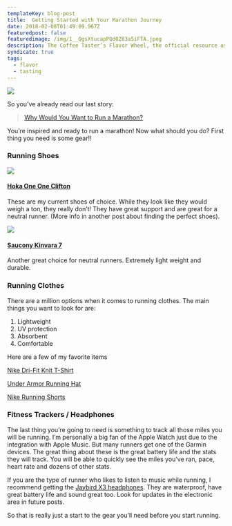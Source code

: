 ```yaml
---
templateKey: blog-post
title:  Getting Started with Your Marathon Journey
date: 2018-02-08T01:49:09.967Z
featuredpost: false
featuredimage: /img/1__QgsXtucapPQd0Z63a5iFTA.jpeg
description: The Coffee Taster’s Flavor Wheel, the official resource used by coffee tasters, has been revised for the first time this year.
syndicate: true
tags:
  - flavor
  - tasting
---
```

![](img/1__QgsXtucapPQd0Z63a5iFTA.jpeg)

So you’ve already read our last story:

> [Why Would You Want to Run a Marathon?](https://medium.com/marathon-training-101/why-would-you-want-to-run-a-marathon-d3308499d6c3?)

You’re inspired and ready to run a marathon! Now what should you do? First thing you need is some gear!!

### Running Shoes

![](img/1__R__t4Ntuk4WAXD3qOpMKq7g.png)

#### [Hoka One One Clifton](https://www.amazon.com/gp/product/B01MY0HHE5/ref=as_li_tl?ie=UTF8&camp=1789&creative=9325&creativeASIN=B01MY0HHE5&linkCode=as2&tag=marathonsite-20&linkId=1556145876a603ded93c2f16c53a62a1)

These are my current shoes of choice. While they look like they would weigh a ton, they really don’t! They have great support and are great for a neutral runner. (More info in another post about finding the perfect shoes).

![](img/1__FCpENGzMl2I8RtBPezttBg.jpeg)

#### [Saucony Kinvara 7](https://www.amazon.com/gp/product/B018F1H97W/ref=as_li_tl?ie=UTF8&camp=1789&creative=9325&creativeASIN=B018F1H97W&linkCode=as2&tag=marathonsite-20&linkId=9f74596f48ec59ca52bcf26fefe59d9d)

Another great choice for neutral runners. Extremely light weight and durable.

### Running Clothes

There are a million options when it comes to running clothes. The main things you want to look for are:

1.  Lightweight
2.  UV protection
3.  Absorbent
4.  Comfortable

Here are a few of my favorite items

[Nike Dri-Fit Knit T-Shirt](https://www.amazon.com/gp/product/B00S5L5MJU/ref=as_li_tl?ie=UTF8&camp=1789&creative=9325&creativeASIN=B00S5L5MJU&linkCode=as2&tag=marathonsite-20&linkId=737b46f35edf82ba3907378da79ae792)

[Under Armor Running Hat](https://www.amazon.com/gp/product/B01H8LW93O/ref=as_li_tl?ie=UTF8&camp=1789&creative=9325&creativeASIN=B01H8LW93O&linkCode=as2&tag=marathonsite-20&linkId=4e026302d40316ea3096484dce78a1f1)

[Nike Running Shorts](https://www.amazon.com/gp/product/B01M3XFLZ6/ref=as_li_tl?ie=UTF8&camp=1789&creative=9325&creativeASIN=B01M3XFLZ6&linkCode=as2&tag=marathonsite-20&linkId=18bbbb7f03a7f6f7f0437ffa8bc23b7d)

### Fitness Trackers / Headphones

The last thing you’re going to need is something to track all those miles you will be running. I’m personally a big fan of the Apple Watch just due to the integration with Apple Music. But many runners get one of the Garmin devices. The great thing about these is the great battery life and the stats they will track. You will be able to quickly see the miles you’ve ran, pace, heart rate and dozens of other stats.

If you are the type of runner who likes to listen to music while running, I recommend getting the [Jaybird X3 headphones](https://www.amazon.com/gp/product/B01M7NCT5O/ref=as_li_tl?ie=UTF8&camp=1789&creative=9325&creativeASIN=B01M7NCT5O&linkCode=as2&tag=marathonsite-20&linkId=a947da26e54697c2e09afe4a02d5512e). They are waterproof, have great battery life and sound great too. Look for updates in the electronic area in future posts.

So that is really just a start to the gear you’ll need before you start running.